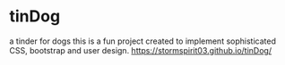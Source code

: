 # tinDog   
a tinder for dogs 
this is a fun project created to implement sophisticated CSS, bootstrap and user design.
https://stormspirit03.github.io/tinDog/

